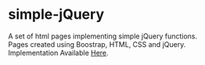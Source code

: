 # simple-jQuery

A set of html pages implementing simple jQuery functions.<br>
Pages created using Boostrap, HTML, CSS and jQuery.<br>
Implementation Available <a href="https://randy1812.github.io/simple-jQuery/">Here</a>.
